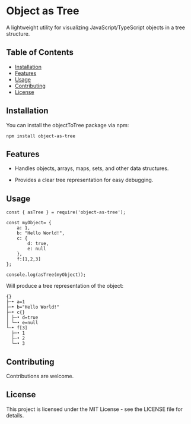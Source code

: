 # Object as Tree

A lightweight utility for visualizing JavaScript/TypeScript objects in a tree structure.

## Table of Contents

- [Installation](#installation)
- [Features](#features)
- [Usage](#usage)
- [Contributing](#contributing)
- [License](#license)

## Installation

You can install the objectToTree package via npm:

```npm install object-as-tree```

## Features

- Handles objects, arrays, maps, sets, and other data structures.

- Provides a clear tree representation for easy debugging.

## Usage

```
const { asTree } = require('object-as-tree');

const myObject= {
    a: 1,
    b: "Hello World!",
    c: {
        d: true,
        e: null
    },
    f:[1,2,3]
};

console.log(asTree(myObject));
```

Will produce a tree representation of the object:

```
{}
├─• a=1
├─• b="Hello World!"
├─• c{}
│ ├─• d=true
│ └─• e=null
└─• f[3]
  ├─• 1
  ├─• 2
  └─• 3
```

## Contributing

Contributions are welcome.

## License

This project is licensed under the MIT License - see the LICENSE file for details.